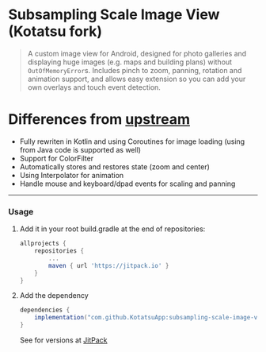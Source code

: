 Subsampling Scale Image View (Kotatsu fork)
===========================

> A custom image view for Android, designed for photo galleries and displaying huge images (e.g. maps and building plans) without `OutOfMemoryError`s. Includes pinch to zoom, panning, rotation and animation support, and allows easy extension so you can add your own overlays and touch event detection.

# Differences from [upstream](https://github.com/davemorrissey/subsampling-scale-image-view)

- Fully rewriten in Kotlin and using Coroutines for image loading (using from Java code is supported as well)
- Support for ColorFilter
- Automatically stores and restores state (zoom and center)
- Using Interpolator for animation
- Handle mouse and keyboard/dpad events for scaling and panning

---
### Usage

1. Add it in your root build.gradle at the end of repositories:

   ```groovy
   allprojects {
	   repositories {
		   ...
		   maven { url 'https://jitpack.io' }
	   }
   }
   ```

2. Add the dependency

    ```groovy
    dependencies {
        implementation("com.github.KotatsuApp:subsampling-scale-image-view:$version")
    }
    ```

   See for versions at [JitPack](https://jitpack.io/#KotatsuApp/subsampling-scale-image-view)
